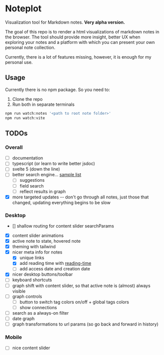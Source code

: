 # Noteplot

Visualization tool for Markdown notes. **Very alpha version.**

The goal of this repo is to render a html visualizations of markdown notes in
the browser. The tool should provide more insight, better UX when exploring your
notes and a platform with which you can present your own personal note
collection.

Currently, there is a lot of features missing, however, it is enough for my
personal use.

## Usage

Currently there is no npm package. So you need to:

1. Clone the repo
2. Run both in separate terminals

```bash
npm run watch:notes '<path to root note folder>'
npm run watch:vite
```

## TODOs

### Overall

- [ ] documentation
- [ ] typescript (or learn to write better jsdoc)
- [ ] svelte 5 (down the line)
- [ ] better search engine... [sample list](https://byby.dev/js-search-libraries)
  - [ ] suggestions
  - [ ] field search
  - [ ] reflect results in graph
- [x] more targeted updates -- don't go through all notes, just those that
  changed, updating everything begins to be slow

### Desktop

- [] shallow routing for content slider searchParams
- [x] content slider animations
- [x] active note to state, hovered note
- [x] theming with tailwind
- [x] nicer meta info for notes
  - [x] unique links
  - [x] add reading time with [reading-time](https://www.npmjs.com/package/reading-time)
  - [ ] add access date and creation date
- [x] nicer desktop buttons/toolbar
- [ ] keyboard shortcuts
- [ ] graph shift with content slider, so that active note is (almost) always visible
- [ ] graph controls
  - [ ] button to switch tag colors on/off + global tags colors
  - [ ] show connections
- [ ] search as a always-on filter
- [ ] date graph
- [ ] graph transformations to url params (so go back and forward in history)

### Mobile

- [ ] nice content slider
